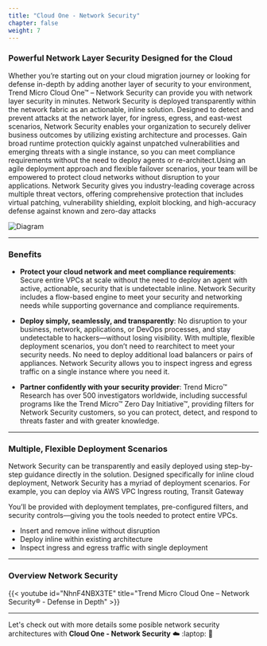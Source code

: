 ```yaml
---
title: "Cloud One - Network Security"
chapter: false
weight: 7
---
```


### Powerful Network Layer Security Designed for the Cloud
Whether you’re starting out on your cloud migration journey or looking for defense in-depth by adding another layer of security to your environment, Trend Micro Cloud One™ – Network Security can provide you with network layer security in minutes. Network Security is deployed transparently within the network fabric as an actionable, inline solution. Designed to detect and prevent attacks at the network layer, for ingress, egress, and east-west scenarios, Network Security enables your organization to securely deliver business outcomes by utilizing existing architecture and processes. Gain broad runtime protection quickly against unpatched vulnerabilities and emerging threats with a single instance, so you can meet compliance requirements without the need to deploy agents or re-architect.Using an agile deployment approach and flexible failover scenarios, your team will be empowered to protect cloud networks without disruption to your applications. Network Security gives you industry-leading coverage across multiple threat vectors, offering comprehensive protection that includes virtual patching, vulnerability shielding, exploit blocking, and high-accuracy defense against known and zero-day attacks

![Diagram](/images/networksecurity.png)

--- 
### Benefits

- <b>Protect your cloud network and meet compliance requirements</b>: Secure entire VPCs at scale without the need to deploy an agent with active, actionable, security that is undetectable inline. Network Security includes a flow-based engine to meet your security and networking needs while supporting governance and compliance requirements. 

- <b>Deploy simply, seamlessly, and transparently</b>: No disruption to your business, network, applications, or DevOps processes, and stay undetectable to hackers—without losing visibility. With multiple, flexible deployment scenarios, you don’t need to rearchitect to meet your security needs. No need to deploy additional load balancers or pairs of appliances. Network Security allows you to inspect ingress and egress traffic on a single instance where you need it.

- <b>Partner confidently with your security provider</b>: Trend Micro™ Research has over 500 investigators worldwide, including successful programs like the Trend Micro™ Zero Day Initiative™, providing filters for Network Security customers, so you can protect, detect, and respond to threats faster and with greater knowledge.

---

### Multiple, Flexible Deployment Scenarios

Network Security can be transparently and easily deployed using step-by-step guidance directly in the solution. Designed specifically for inline cloud deployment, Network Security has a myriad of deployment scenarios. For example, you can deploy via AWS VPC Ingress routing, Transit Gateway

You’ll be provided with deployment templates, pre-configured filters, and security controls—giving you the tools needed to protect entire VPCs. 

- Insert and remove inline without disruption
- Deploy inline within existing architecture
- Inspect ingress and egress traffic with single deployment


----

### Overview Network Security

{{< youtube id="NhnF4NBX3TE" title="Trend Micro Cloud One – Network Security® - Defense in Depth" >}}

---

Let's check out with more details some posible network security architectures with **Cloud One - Network Security** :cloud: :laptop: :rocket: